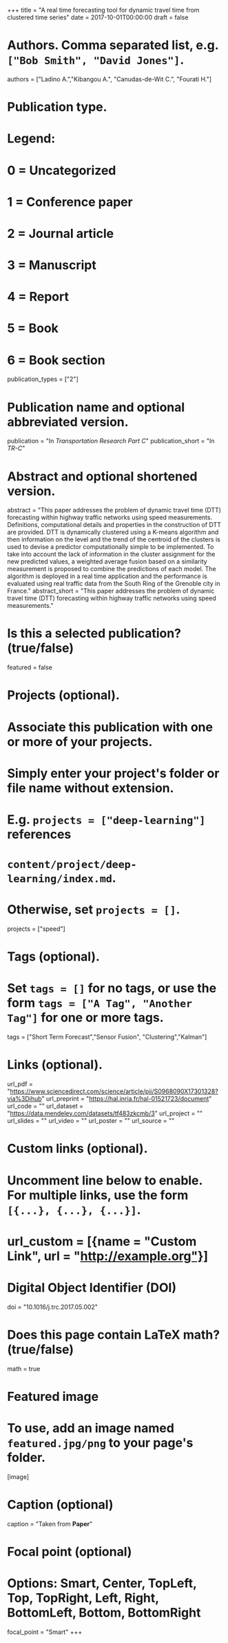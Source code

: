 +++
title = "A real time forecasting tool for dynamic travel time from clustered time series"
date = 2017-10-01T00:00:00
draft = false

# Authors. Comma separated list, e.g. `["Bob Smith", "David Jones"]`.
authors = ["Ladino A.","Kibangou A.", "Canudas-de-Wit C.", "Fourati H."]

# Publication type.
# Legend:
# 0 = Uncategorized
# 1 = Conference paper
# 2 = Journal article
# 3 = Manuscript
# 4 = Report
# 5 = Book
# 6 = Book section
publication_types = ["2"]

# Publication name and optional abbreviated version.
publication = "In *Transportation Research Part C*"
publication_short = "In *TR-C*"

# Abstract and optional shortened version.
abstract = "This paper addresses the problem of dynamic travel time (DTT) forecasting within highway traffic networks using speed measurements. Definitions, computational details and properties in the construction of DTT are provided. DTT is dynamically clustered using a K-means algorithm and then information on the level and the trend of the centroid of the clusters is used to devise a predictor computationally simple to be implemented. To take into account the lack of information in the cluster assignment for the new predicted values, a weighted average fusion based on a similarity measurement is proposed to combine the predictions of each model. The algorithm is deployed in a real time application and the performance is evaluated using real traffic data from the South Ring of the Grenoble city in France."
abstract_short = "This paper addresses the problem of dynamic travel time (DTT) forecasting within highway traffic networks using speed measurements."

# Is this a selected publication? (true/false)
featured = false

# Projects (optional).
#   Associate this publication with one or more of your projects.
#   Simply enter your project's folder or file name without extension.
#   E.g. `projects = ["deep-learning"]` references 
#   `content/project/deep-learning/index.md`.
#   Otherwise, set `projects = []`.
projects = ["speed"]

# Tags (optional).
#   Set `tags = []` for no tags, or use the form `tags = ["A Tag", "Another Tag"]` for one or more tags.
tags =  ["Short Term Forecast","Sensor Fusion", "Clustering","Kalman"]

# Links (optional).
url_pdf = "https://www.sciencedirect.com/science/article/pii/S0968090X17301328?via%3Dihub"
url_preprint = "https://hal.inria.fr/hal-01521723/document"
url_code = ""
url_dataset = "https://data.mendeley.com/datasets/tf483zkcmb/3"
url_project = ""
url_slides = ""
url_video = ""
url_poster = ""
url_source = ""

# Custom links (optional).
#   Uncomment line below to enable. For multiple links, use the form `[{...}, {...}, {...}]`.
# url_custom = [{name = "Custom Link", url = "http://example.org"}]

# Digital Object Identifier (DOI)
doi = "10.1016/j.trc.2017.05.002"

# Does this page contain LaTeX math? (true/false)
math = true

# Featured image
# To use, add an image named `featured.jpg/png` to your page's folder. 
[image]
  # Caption (optional)
  caption = "Taken from **Paper**"

  # Focal point (optional)
  # Options: Smart, Center, TopLeft, Top, TopRight, Left, Right, BottomLeft, Bottom, BottomRight
  focal_point = "Smart"
+++
